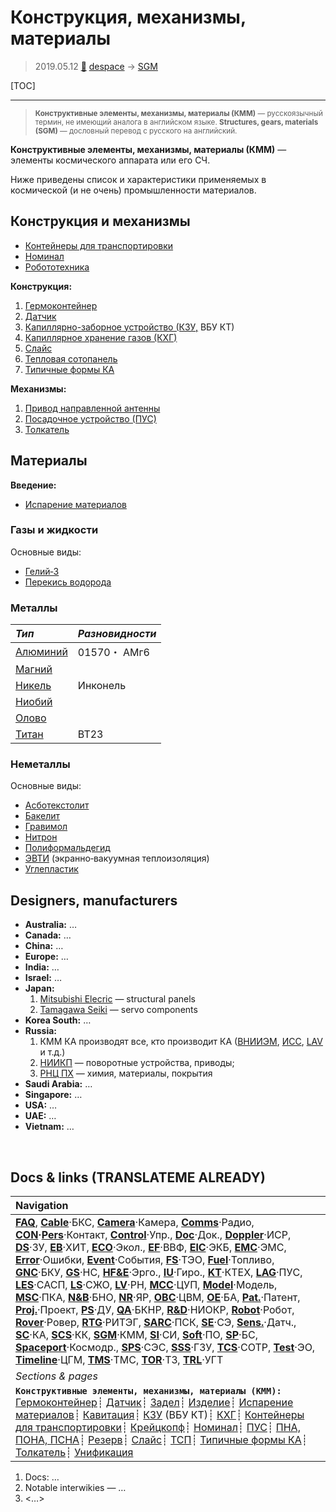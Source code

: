 # Конструкция, механизмы, материалы
> 2019.05.12 [🚀](../index/index.md) [despace](index.md) → [SGM](sgm.md)

[TOC]

---

> <small>**Конструктивные элементы, механизмы, материалы (КММ)** — русскоязычный термин, не имеющий аналога в английском языке. **Structures, gears, materials (SGM)** — дословный перевод с русского на английский.</small>

**Конструктивные элементы, механизмы, материалы (КММ)** — элементы космического аппарата или его СЧ.

Ниже приведены список и характеристики применяемых в космической (и не очень) промышленности материалов.



## Конструкция и механизмы

   - [Контейнеры для транспортировки](ship_contain.md)
   - [Номинал](nominal.md)
   - [Робототехника](robotics.md)

**Конструкция:**

   1. [Гермоконтейнер](гермоконтейнер.md)
   1. [Датчик](sensor.md)
   1. [Капиллярно-заборное устройство (КЗУ,](cinu.md) ВБУ КТ)
   1. [Капиллярное хранение газов (КХГ)](cgs.md)
   1. [Слайс](слайс.md)
   1. [Тепловая сотопанель](tsp.md)
   1. [Типичные формы КА](sc_ts.md)

**Механизмы:**

   1. [Привод направленной антенны](aiad.md)
   1. [Посадочное устройство (ПУС)](lag.md)
   1. [Толкатель](толкатель.md)




## Материалы
**Введение:**

   - [Испарение материалов](mat_sublime.md)


### Газы и жидкости
Основные виды:

   - [Гелий‑3](helium3.md)
   - [Перекись водорода](h_peroxide.md)


### Металлы
|*Тип*|*Разновидности*|
|:--|:--|
|[Алюминий](aluminium.md)|01570・ АМг6|
|[Магний](magnesium.md)| |
|[Никель](nickel.md)|Инконель|
|[Ниобий](niobium.md)| |
|[Олово](tin.md)| |
|[Титан](titanium.md)|ВТ23|


### Неметаллы
Основные виды:

   - [Асботекстолит](asc_lam.md)
   - [Бакелит](bakelite.md)
   - [Гравимол](gravimol.md)
   - [Нитрон](acryl_fiber.md)
   - [Полиформальдегид](polyoxymethylene.md)
   - [ЭВТИ](mli.md) (экранно‑вакуумная теплоизоляция)
   - [Углепластик](cfrp.md)



## Designers, manufacturers
   - **Australia:** …
   - **Canada:** …
   - **China:** …
   - **Europe:** …
   - **India:** …
   - **Israel:** …
   - **Japan:**
      1. [Mitsubishi Elecric](zz_mitsubishi.md) — structural panels
      1. [Tamagawa Seiki](zz_tamagawa_seiki.md) — servo components
   - **Korea South:** …
   - **Russia:**
      1. КММ КА производят все, кто производит КА ([ВНИИЭМ](zz_vniiem.md), [ИСС](zz_iss_r.md), [LAV](zz_lav.md) и т.д.)
      1. [НИИКП](zz_niicom.md) — поворотные устройства, приводы;
      1. [РНЦ ПХ](zz_rsc_ac.md) — химия, материалы, покрытия
   - **Saudi Arabia:** …
   - **Singapore:** …
   - **USA:** …
   - **UAE:** …
   - **Vietnam:** …



<p style="page-break-after:always"> </p>

## Docs & links (TRANSLATEME ALREADY)
|Navigation|
|:--|
|**[FAQ](faq.md)**, **[Cable](cable.md)**·БКС, **[Camera](cam.md)**·Камера, **[Comms](comms.md)**·Радио, **[CON](contact.md)·[Pers](person.md)**·Контакт, **[Control](control.md)**·Упр., **[Doc](doc.md)**·Док., **[Doppler](doppler.md)**·ИСР, **[DS](ds.md)**·ЗУ, **[EB](eb.md)**·ХИТ, **[ECO](ecology.md)**·Экол., **[EF](ef.md)**·ВВФ, **[ElC](elc.md)**·ЭКБ, **[EMC](emc.md)**·ЭМС, **[Error](error.md)**·Ошибки, **[Event](event.md)**·События, **[FS](fs.md)**·ТЭО, **[Fuel](fuel.md)**·Топливо, **[GNC](gnc.md)**·БКУ, **[GS](scs.md)**·НС, **[HF&E](hfe.md)**·Эрго., **[IU](iu.md)**·Гиро., **[KT](kt.md)**·КТЕХ, **[LAG](lag.md)**·ПУC, **[LES](les.md)**·САСП, **[LS](ls.md)**·СЖО, **[LV](lv.md)**·РН, **[MCC](mcc.md)**·ЦУП, **[Model](model.md)**·Модель, **[MSC](sc.md)**·ПКА, **[N&B](nnb.md)**·БНО, **[NR](nr.md)**·ЯР, **[OBC](obc.md)**·ЦВМ, **[OE](oe.md)**·БА, **[Pat.](патент.md)**·Патент, **[Proj.](project.md)**·Проект, **[PS](ps.md)**·ДУ, **[QA](qa.md)**·БКНР, **[R&D](rnd.md)**·НИОКР, **[Robot](robotics.md)**·Робот, **[Rover](rover.md)**·Ровер, **[RTG](rtg.md)**·РИТЭГ, **[SARC](sarc.md)**·ПСК, **[SE](se.md)**·СЭ, **[Sens.](sensor.md)**·Датч., **[SC](sc.md)**·КА, **[SCS](scs.md)**·КК, **[SGM](sgm.md)**·КММ, **[SI](si.md)**·СИ, **[Soft](soft.md)**·ПО, **[SP](sp.md)**·БС, **[Spaceport](spaceport.md)**·Космодр., **[SPS](sps.md)**·СЭС, **[SSS](sss.md)**·ГЗУ, **[TCS](tcs.md)**·СОТР, **[Test](test.md)**·ЭО, **[Timeline](timeline.md)**·ЦГМ, **[TMS](tms.md)**·ТМС, **[TOR](tor.md)**·ТЗ, **[TRL](trl.md)**·УГТ|
|*Sections & pages*|
|**`Конструктивные элементы, механизмы, материалы (КММ):`**<br> [Гермоконтейнер](гермоконтейнер.md)┊ [Датчик](sensor.md)┊ [Задел](margin.md)┊ [Изделие](unit.md)┊ [Испарение материалов](mat_sublime.md)┊ [Кавитация](cavitation.md)┊ [КЗУ](cinu.md) (ВБУ КТ)┊ [КХГ](cgs.md)┊ [Контейнеры для транспортировки](ship_contain.md)┊ [Крейцкопф](crosshead.md)┊ [Номинал](nominal.md)┊ [ПУС](lag.md)┊ [ПНА, ПОНА, ПСНА](aiad.md)┊ [Резерв](reserve.md)┊ [Слайс](слайс.md)┊ [ТСП](tsp.md)┊ [Типичные формы КА](sc_ts.md)┊ [Толкатель](толкатель.md)┊ [Унификация](commonality.md)|

   1. Docs: …
   1. Notable interwikies — …
   1. <…>
